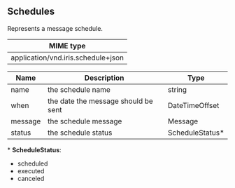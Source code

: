 ## Schedules

Represents a message schedule.

| MIME type                                 |
|-------------------------------------------|
| application/vnd.iris.schedule+json |

| Name                     | Description                                    | Type                         |
|--------------------------|------------------------------------------------|------------------------------|
| name                     | the schedule name                              | string                       |
| when                     | the date the message should be sent            | DateTimeOffset               |
| message                  | the schedule message                           | Message                      |
| status                   | the schedule status                            | ScheduleStatus*              |

\* **ScheduleStatus**:  
- scheduled  
- executed  
- canceled